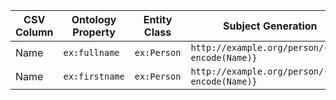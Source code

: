 | CSV Column | Ontology Property | Entity Class | Subject Generation |
| ---------- | ----------------------- | --------------------- | ---------------------------------------------- |
| Name       | `ex:fullname`           | `ex:Person`           | `http://example.org/person/{uri-encode(Name)}` |
| Name       | `ex:firstname`          | `ex:Person`           | `http://example.org/person/{uri-encode(Name)}`   |


